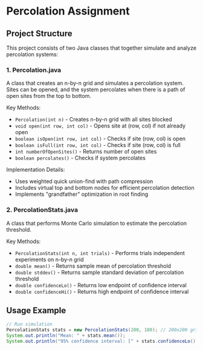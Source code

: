 # Percolation Assignment

## Project Structure
This project consists of two Java classes that together simulate and analyze percolation systems:

### 1. Percolation.java
A class that creates an n-by-n grid and simulates a percolation system. Sites can be opened, and the system percolates when there is a path of open sites from the top to bottom.

Key Methods:
- `Percolation(int n)` - Creates n-by-n grid with all sites blocked
- `void open(int row, int col)` - Opens site at (row, col) if not already open
- `boolean isOpen(int row, int col)` - Checks if site (row, col) is open
- `boolean isFull(int row, int col)` - Checks if site (row, col) is full
- `int numberOfOpenSites()` - Returns number of open sites
- `boolean percolates()` - Checks if system percolates

Implementation Details:
- Uses weighted quick union-find with path compression
- Includes virtual top and bottom nodes for efficient percolation detection
- Implements "grandfather" optimization in root finding

### 2. PercolationStats.java
A class that performs Monte Carlo simulation to estimate the percolation threshold.

Key Methods:
- `PercolationStats(int n, int trials)` - Performs trials independent experiments on n-by-n grid
- `double mean()` - Returns sample mean of percolation threshold
- `double stddev()` - Returns sample standard deviation of percolation threshold
- `double confidenceLo()` - Returns low endpoint of confidence interval
- `double confidenceHi()` - Returns high endpoint of confidence interval

## Usage Example
```java
// Run simulation
PercolationStats stats = new PercolationStats(200, 100); // 200x200 grid, 100 trials
System.out.println("Mean: " + stats.mean());
System.out.println("95% confidence interval: [" + stats.confidenceLo() + ", " + stats.confidenceHi() + "]");
```
